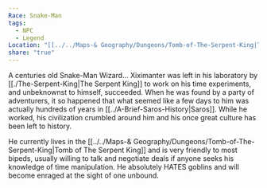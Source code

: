 ```yaml
---
Race: Snake-Man
tags:
  - NPC
  - Legend
Location: "[[../../Maps-& Geography/Dungeons/Tomb-of-The-Serpent-King|Tomb of The Serpent King]]"
share: "true"
---
```


A centuries old Snake-Man Wizard... Xiximanter was left in his laboratory by [[./The-Serpent-King|The Serpent King]] to work on his time experiments, and unbeknownst to himself, succeeded. When he was found by a party of adventurers, it so happened that what seemed like a few days to him was actually hundreds of years in [[../A-Brief-Saros-History|Saros]]. While he worked, his civilization crumbled around him and his once great culture has been left to history.

He currently lives in the [[../../Maps-& Geography/Dungeons/Tomb-of-The-Serpent-King|Tomb of The Serpent King]] and is very friendly to most bipeds, usually willing to talk and negotiate deals if anyone seeks his knowledge of time manipulation. He absolutely HATES goblins and will become enraged at the sight of one unbound.